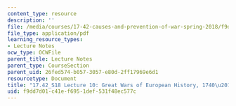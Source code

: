 ```yaml
---
content_type: resource
description: ''
file: /media/courses/17-42-causes-and-prevention-of-war-spring-2018/f9dd7d01c41ef6951def531f48ec577c_MIT17_42S18_lec10_GreatWars.pdf
file_type: application/pdf
learning_resource_types:
- Lecture Notes
ocw_type: OCWFile
parent_title: Lecture Notes
parent_type: CourseSection
parent_uid: 26fed574-b057-3057-e80d-2ff17969e6d1
resourcetype: Document
title: "17.42_S18 Lecture 10: Great Wars of European History, 1740\u2013"
uid: f9dd7d01-c41e-f695-1def-531f48ec577c
---
```

